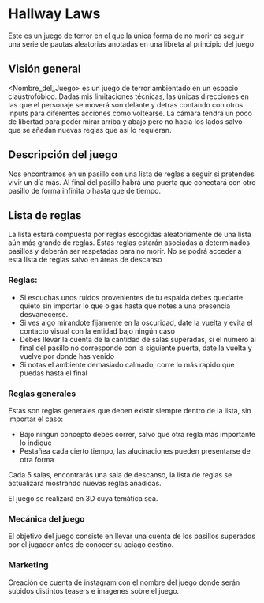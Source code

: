 # Hallway Laws

Este es un juego de terror en el que la única forma de no morir es seguir una serie de pautas aleatorias anotadas en una libreta al principio del juego

## Visión general
<Nombre_del_Juego> es un juego de terror ambientado en un espacio claustrofóbico. Dadas mis limitaciones técnicas, las únicas direcciones en las que el personaje se moverá son delante y detras contando con otros inputs para diferentes acciones como voltearse.
La cámara tendra un poco de libertad para poder mirar arriba y abajo pero no hacia los lados salvo que se añadan nuevas reglas que así lo requieran.

## Descripción del juego
Nos encontramos en un pasillo con una lista de reglas a seguir si pretendes vivir un día más. Al final del pasillo habrá una puerta que conectará con otro pasillo de forma infinita o hasta que de tiempo.

## Lista de reglas

La lista estará compuesta por reglas escogidas aleatoriamente de una lista aún más grande de reglas. Estas reglas estarán asociadas a determinados pasillos y deberán ser respetadas para no morir.
No se podrá acceder a esta lista de reglas salvo en áreas de descanso

### Reglas:

- Si escuchas unos ruidos provenientes de tu espalda debes quedarte quieto sin importar lo que oigas hasta que notes a una presencia desvanecerse.
- Si ves algo mirandote fijamente en la oscuridad, date la vuelta y evita el contacto visual con la entidad bajo ningún caso
- Debes llevar la cuenta de la cantidad de salas superadas, si el numero al final del pasillo no corresponde con la siguiente puerta, date la vuelta y vuelve por donde has venido
- Si notas el ambiente demasiado calmado, corre lo más rapido que puedas hasta el final

### Reglas generales

Estas son reglas generales que deben existir siempre dentro de la lista, sin importar el caso:

- Bajo ningun concepto debes correr, salvo que otra regla más importante lo indique
- Pestañea cada cierto tiempo, las alucinaciones pueden presentarse de otra forma

Cada 5 salas, encontrarás una sala de descanso, la lista de reglas se actualizará mostrando nuevas reglas añadidas.


El juego se realizará en 3D cuya temática sea.

### Mecánica del juego

El objetivo del juego consiste en llevar una cuenta de los pasillos superados por el jugador antes de conocer su aciago destino.

### Marketing

Creación de cuenta de instagram con el nombre del juego donde serán subidos distintos teasers e imagenes sobre el juego.
